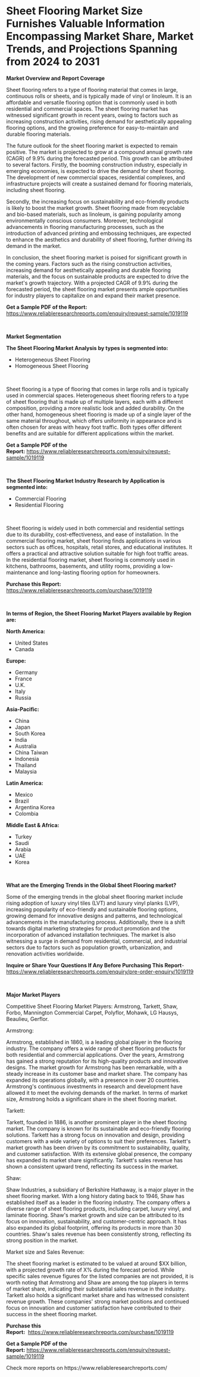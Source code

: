<p><h1>Sheet Flooring Market Size Furnishes Valuable Information Encompassing Market Share, Market Trends, and Projections Spanning from 2024 to 2031</h1></p><p><strong>Market Overview and Report Coverage</strong></p>
<p><p>Sheet flooring refers to a type of flooring material that comes in large, continuous rolls or sheets, and is typically made of vinyl or linoleum. It is an affordable and versatile flooring option that is commonly used in both residential and commercial spaces. The sheet flooring market has witnessed significant growth in recent years, owing to factors such as increasing construction activities, rising demand for aesthetically appealing flooring options, and the growing preference for easy-to-maintain and durable flooring materials.</p><p>The future outlook for the sheet flooring market is expected to remain positive. The market is projected to grow at a compound annual growth rate (CAGR) of 9.9% during the forecasted period. This growth can be attributed to several factors. Firstly, the booming construction industry, especially in emerging economies, is expected to drive the demand for sheet flooring. The development of new commercial spaces, residential complexes, and infrastructure projects will create a sustained demand for flooring materials, including sheet flooring.</p><p>Secondly, the increasing focus on sustainability and eco-friendly products is likely to boost the market growth. Sheet flooring made from recyclable and bio-based materials, such as linoleum, is gaining popularity among environmentally conscious consumers. Moreover, technological advancements in flooring manufacturing processes, such as the introduction of advanced printing and embossing techniques, are expected to enhance the aesthetics and durability of sheet flooring, further driving its demand in the market.</p><p>In conclusion, the sheet flooring market is poised for significant growth in the coming years. Factors such as the rising construction activities, increasing demand for aesthetically appealing and durable flooring materials, and the focus on sustainable products are expected to drive the market's growth trajectory. With a projected CAGR of 9.9% during the forecasted period, the sheet flooring market presents ample opportunities for industry players to capitalize on and expand their market presence.</p></p>
<p><strong>Get a Sample PDF of the Report:</strong> <a href="https://www.reliableresearchreports.com/enquiry/request-sample/1019119">https://www.reliableresearchreports.com/enquiry/request-sample/1019119</a></p>
<p>&nbsp;</p>
<p><strong>Market Segmentation</strong></p>
<p><strong>The Sheet Flooring Market Analysis by types is segmented into:</strong></p>
<p><ul><li>Heterogeneous Sheet Flooring</li><li>Homogeneous Sheet Flooring</li></ul></p>
<p>&nbsp;</p>
<p><p>Sheet flooring is a type of flooring that comes in large rolls and is typically used in commercial spaces. Heterogeneous sheet flooring refers to a type of sheet flooring that is made up of multiple layers, each with a different composition, providing a more realistic look and added durability. On the other hand, homogeneous sheet flooring is made up of a single layer of the same material throughout, which offers uniformity in appearance and is often chosen for areas with heavy foot traffic. Both types offer different benefits and are suitable for different applications within the market.</p></p>
<p><strong>Get a Sample PDF of the Report:</strong>&nbsp;<a href="https://www.reliableresearchreports.com/enquiry/request-sample/1019119">https://www.reliableresearchreports.com/enquiry/request-sample/1019119</a></p>
<p>&nbsp;</p>
<p><strong>The Sheet Flooring Market Industry Research by Application is segmented into:</strong></p>
<p><ul><li>Commercial Flooring</li><li>Residential Flooring</li></ul></p>
<p>&nbsp;</p>
<p><p>Sheet flooring is widely used in both commercial and residential settings due to its durability, cost-effectiveness, and ease of installation. In the commercial flooring market, sheet flooring finds applications in various sectors such as offices, hospitals, retail stores, and educational institutes. It offers a practical and attractive solution suitable for high foot traffic areas. In the residential flooring market, sheet flooring is commonly used in kitchens, bathrooms, basements, and utility rooms, providing a low-maintenance and long-lasting flooring option for homeowners.</p></p>
<p><strong>Purchase this Report:</strong>&nbsp; <a href="https://www.reliableresearchreports.com/purchase/1019119">https://www.reliableresearchreports.com/purchase/1019119</a></p>
<p>&nbsp;</p>
<p><strong>In terms of Region, the Sheet Flooring Market Players available by Region are:</strong></p>
<p>
    <p> <strong> North America: </strong>
        <ul>
            <li>United States</li>
            <li>Canada</li>
        </ul>
        </p> 
    <p> <strong> Europe: </strong>
        <ul>
            <li>Germany</li>
            <li>France</li>
            <li>U.K.</li>
            <li>Italy</li>
            <li>Russia</li>
        </ul>
        </p> 
    <p> <strong> Asia-Pacific: </strong>
        <ul>
            <li>China</li>
            <li>Japan</li>
            <li>South Korea</li>
            <li>India</li>
            <li>Australia</li>
            <li>China Taiwan</li>
            <li>Indonesia</li>
            <li>Thailand</li>
            <li>Malaysia</li>
        </ul>
        </p> 
    <p> <strong> Latin America: </strong>
        <ul>
            <li>Mexico</li>
            <li>Brazil</li>
            <li>Argentina Korea</li>
            <li>Colombia</li>
        </ul>
        </p> 
    <p> <strong> Middle East & Africa: </strong>
        <ul>
            <li>Turkey</li>
            <li>Saudi</li>
            <li>Arabia</li>
            <li>UAE</li>
            <li>Korea</li>
        </ul>
    </p>
    </p>
<p>&nbsp;</p>
<p><strong>What are the Emerging Trends in the Global Sheet Flooring market?</strong></p>
<p><p>Some of the emerging trends in the global sheet flooring market include rising adoption of luxury vinyl tiles (LVT) and luxury vinyl planks (LVP), increasing popularity of eco-friendly and sustainable flooring options, growing demand for innovative designs and patterns, and technological advancements in the manufacturing process. Additionally, there is a shift towards digital marketing strategies for product promotion and the incorporation of advanced installation techniques. The market is also witnessing a surge in demand from residential, commercial, and industrial sectors due to factors such as population growth, urbanization, and renovation activities worldwide.</p></p>
<p><strong>Inquire or Share Your Questions If Any Before Purchasing This Report</strong>- <a href="https://www.reliableresearchreports.com/enquiry/pre-order-enquiry/1019119">https://www.reliableresearchreports.com/enquiry/pre-order-enquiry/1019119</a></p>
<p>&nbsp;</p>
<p><strong>Major Market Players</strong></p>
<p><p>Competitive Sheet Flooring Market Players: Armstrong, Tarkett, Shaw, Forbo, Mannington Commercial Carpet, Polyflor, Mohawk, LG Hausys, Beaulieu, Gerflor.</p><p>Armstrong:</p><p>Armstrong, established in 1860, is a leading global player in the flooring industry. The company offers a wide range of sheet flooring products for both residential and commercial applications. Over the years, Armstrong has gained a strong reputation for its high-quality products and innovative designs. The market growth for Armstrong has been remarkable, with a steady increase in its customer base and market share. The company has expanded its operations globally, with a presence in over 20 countries. Armstrong's continuous investments in research and development have allowed it to meet the evolving demands of the market. In terms of market size, Armstrong holds a significant share in the sheet flooring market.</p><p>Tarkett:</p><p>Tarkett, founded in 1886, is another prominent player in the sheet flooring market. The company is known for its sustainable and eco-friendly flooring solutions. Tarkett has a strong focus on innovation and design, providing customers with a wide variety of options to suit their preferences. Tarkett's market growth has been driven by its commitment to sustainability, quality, and customer satisfaction. With its extensive global presence, the company has expanded its market share significantly. Tarkett's sales revenue has shown a consistent upward trend, reflecting its success in the market.</p><p>Shaw:</p><p>Shaw Industries, a subsidiary of Berkshire Hathaway, is a major player in the sheet flooring market. With a long history dating back to 1946, Shaw has established itself as a leader in the flooring industry. The company offers a diverse range of sheet flooring products, including carpet, luxury vinyl, and laminate flooring. Shaw's market growth and size can be attributed to its focus on innovation, sustainability, and customer-centric approach. It has also expanded its global footprint, offering its products in more than 30 countries. Shaw's sales revenue has been consistently strong, reflecting its strong position in the market.</p><p>Market size and Sales Revenue:</p><p>The sheet flooring market is estimated to be valued at around $XX billion, with a projected growth rate of X% during the forecast period. While specific sales revenue figures for the listed companies are not provided, it is worth noting that Armstrong and Shaw are among the top players in terms of market share, indicating their substantial sales revenue in the industry. Tarkett also holds a significant market share and has witnessed consistent revenue growth. These companies' strong market positions and continued focus on innovation and customer satisfaction have contributed to their success in the sheet flooring market.</p></p>
<p><strong>Purchase this Report:</strong>&nbsp;&nbsp;<a href="https://www.reliableresearchreports.com/purchase/1019119">https://www.reliableresearchreports.com/purchase/1019119</a></p>
<p></p>
<p><strong>Get a Sample PDF of the Report:</strong>&nbsp;<a href="https://www.reliableresearchreports.com/enquiry/request-sample/1019119">https://www.reliableresearchreports.com/enquiry/request-sample/1019119</a></p>
<p>Check more reports on https://www.reliableresearchreports.com/</p>